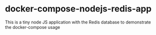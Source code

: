 # docker-compose-nodejs-redis-app
This is a tiny node JS application with the Redis database to demonstrate the docker-compose usage
